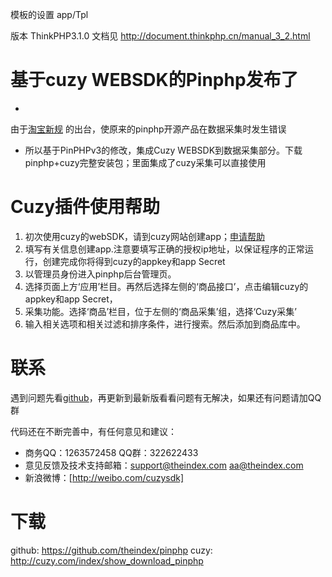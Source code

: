 
模板的设置 app/Tpl

版本 ThinkPHP3.1.0
文档见
http://document.thinkphp.cn/manual_3_2.html


# 基于cuzy WEBSDK的Pinphp发布了 #
- 
由于[淘宝新规](http://club.alimama.com/read-htm-tid-4369390.html)
的出台，使原来的pinphp开源产品在数据采集时发生错误
- 所以基于PinPHPv3的修改，集成Cuzy WEBSDK到数据采集部分。下载pinphp+cuzy完整安装包；里面集成了cuzy采集可以直接使用

# Cuzy插件使用帮助 #
1. 初次使用cuzy的webSDK，请到cuzy网站创建app；[申请帮助](http://cuzy.com/index/doc_web_app)
2. 填写有关信息创建app.注意要填写正确的授权ip地址，以保证程序的正常运行，创建完成你将得到cuzy的appkey和app Secret
3. 以管理员身份进入pinphp后台管理页。
4. 选择页面上方‘应用’栏目。再然后选择左侧的‘商品接口’，点击编辑cuzy的appkey和app Secret，
5. 采集功能。选择‘商品’栏目，位于左侧的‘商品采集’组，选择‘Cuzy采集’
6. 输入相关选项和相关过滤和排序条件，进行搜索。然后添加到商品库中。

# 联系 #
遇到问题先看[github](https://github.com/theindex/pinphp)，再更新到最新版看看问题有无解决，如果还有问题请加QQ群

代码还在不断完善中，有任何意见和建议：

- 商务QQ：1263572458   QQ群：322622433
- 意见反馈及技术支持邮箱：support@theindex.com   aa@theindex.com
- 新浪微博：[http://weibo.com/cuzysdk]


# 下载 #
github: https://github.com/theindex/pinphp
cuzy: http://cuzy.com/index/show_download_pinphp
